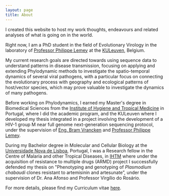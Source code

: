 ```yaml
---
layout: page
title: About
---
```

I created this website to host my work thoughts, endeavours and related analyses of what is going on in the world.

Right now, I am a PhD student in the field of Evolutionary Virology in the laboratory of [Professor Philippe Lemey](https://rega.kuleuven.be/cev/ecv/lab-members/PhilippeLemey.html) at the [KULeuven](http://www.kuleuven.be/english), Belgium.

My current research goals are directed towards using sequence data to understand patterns in disease transmission, focusing on applying and extending Phylodynamic methods to investigate the spatio-temporal dynamics of several viral pathogens, with a particular focus on connecting the evolutionary process with geography and ecological patterns of host/vector species, which may prove valuable to investigate the dynamics of many pathogens. 

Before working on Phylodynamics, I earned my Master's degree in Biomedical Sciences from the [Institute of Hygiene and Tropical Medicine](http://www.ihmt.unl.pt/) in Portugal, where I did the academic program, and the KULeuven where I developed my thesis integrated in a project involving the development of a HIV-1 group M near full genome next-generation sequencing protocol, under the supervision of [Eng. Bram Vrancken](https://rega.kuleuven.be/cev/ecv/lab-members/BramVrancken.html) and [Professor Philippe Lemey](https://rega.kuleuven.be/cev/ecv/lab-members/PhilippeLemey.html).

During my Bachelor degree in Molecular and Cellular Biology at the [Universidade Nova de Lisboa](http://www.unl.pt/en/), Portugal, I was a Research fellow in the Centre of Malaria and other Tropical Diseases, in [IHTM](http://www.ihmt.unl.pt/) where under the acquisition of resistance to multiple drugs (ARMD) project I successfully defended my thesis on "Phenotyping and genotyping of <i>Plasmodium chabaudi</i> clones resistant to artemisinin and artesunate”, under the supervision of Dr. Ana Afonso and Professor Virgílio do Rosário.

For more details, please find my Curriculum vitae [here]().